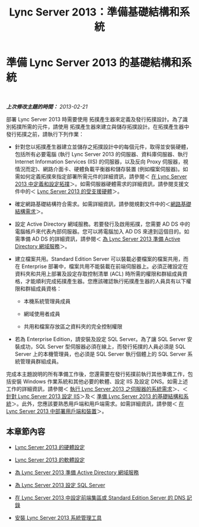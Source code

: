 ﻿---
title: Lync Server 2013：準備基礎結構和系統
TOCTitle: 準備基礎結構和系統
ms:assetid: 1254ee38-0679-4714-b293-1050f107c158
ms:mtpsurl: https://technet.microsoft.com/zh-tw/library/Gg398205(v=OCS.15)
ms:contentKeyID: 49290146
ms.date: 08/10/2015
mtps_version: v=OCS.15
ms.translationtype: HT
---

# 準備 Lync Server 2013 的基礎結構和系統

 

_**上次修改主題的時間：** 2013-02-21_

部署 Lync Server 2013 時需要使用 拓撲產生器來定義及發行拓撲設計。為了識別拓撲所需的元件，請使用 拓撲產生器來建立與儲存拓撲設計。在拓撲產生器中發行拓撲之前，請執行下列作業：

  - 針對您以拓撲產生器建立並儲存之拓撲設計中的每個元件，取得並安裝硬體，包括所有必要電腦 (執行 Lync Server 2013 的伺服器、資料庫伺服器、執行 Internet Information Services (IIS) 的伺服器，以及反向 Proxy 伺服器，視情況而定)、網路介面卡、硬體負載平衡器和儲存裝置 (例如檔案伺服器)。如需如何定義拓撲來指定部署所需元件的詳細資訊，請參閱＜ [在 Lync Server 2013 中定義和設定拓撲](lync-server-2013-defining-and-configuring-the-topology.md)＞。如需伺服器硬體需求的詳細資訊，請參閱支援文件中的＜ [Lync Server 2013 的受支援硬體](lync-server-2013-supported-hardware.md)＞。

  - 確定網路基礎結構符合需求。如需詳細資訊，請參閱規劃文件中的＜[網路基礎結構需求](lync-server-2013-network-infrastructure-requirements.md)＞。

  - 設定 Active Directory 網域服務。若要發行及啟用拓撲，您需要 AD DS 中的電腦帳戶來代表內部伺服器。您可以將電腦加入 AD DS 來達到這個目的。如需準備 AD DS 的詳細資訊，請參閱＜ [為 Lync Server 2013 準備 Active Directory 網域服務](lync-server-2013-preparing-active-directory-domain-services.md)＞。

  - 建立檔案共用。Standard Edition Server 可以裝載必要檔案的檔案共用，而在 Enterprise 部署中，檔案共用不能裝載在前端伺服器上。必須正確設定在資料夾和共用上部署及設定存取控制清單 (ACL) 時所需的權限和群組成員資格，才能順利完成拓撲產生器。您應該確認執行拓撲產生器的人員具有以下權限和群組成員資格：
    
      - 本機系統管理員成員
    
      - 網域使用者成員
    
      - 共用和檔案存放區之資料夾的完全控制權限

  - 若為 Enterprise Edition，請安裝及設定 SQL Server。為了讓 SQL Server 安裝成功，SQL Server 型伺服器必須在線上，而發行拓撲的人員必須是 SQL Server 上的本機管理員，也必須是 SQL Server 執行個體上的 SQL Server 系統管理員群組成員。

完成本主題說明的所有準備工作後，您還需要在發行拓撲前執行其他準備工作，包括安裝 Windows 作業系統和其他必要的軟體、設定 IIS 及設定 DNS。如需上述工作的詳細資訊，請參閱＜ [執行 Lync Server 2013 之伺服器的系統需求](lync-server-2013-system-requirements-for-servers-running-lync-server-2013.md)＞、＜ [針對 Lync Server 2013 設定 IIS](lync-server-2013-configure-iis.md)＞及＜ [準備 Lync Server 2013 的基礎結構和系統](lync-server-2013-preparing-the-infrastructure-and-systems.md)＞。此外，您應該要熟悉用戶端和用戶端需求。如需詳細資訊，請參閱＜ [在 Lync Server 2013 中部署用戶端和裝置](lync-server-2013-deploying-clients-and-devices.md)＞。

## 本章節內容

  - [Lync Server 2013 的硬體設定](lync-server-2013-hardware-setup.md)

  - [Lync Server 2013 的軟體設定](lync-server-2013-software-setup.md)

  - [為 Lync Server 2013 準備 Active Directory 網域服務](lync-server-2013-preparing-active-directory-domain-services.md)

  - [為 Lync Server 2013 設定 SQL Server](lync-server-2013-configure-sql-server-for-lync-server.md)

  - [在 Lync Server 2013 中設定前端集區或 Standard Edition Server 的 DNS 記錄](lync-server-2013-configure-dns-records-for-a-front-end-pool-or-standard-edition-server.md)

  - [安裝 Lync Server 2013 系統管理工具](lync-server-2013-install-lync-server-administrative-tools.md)

